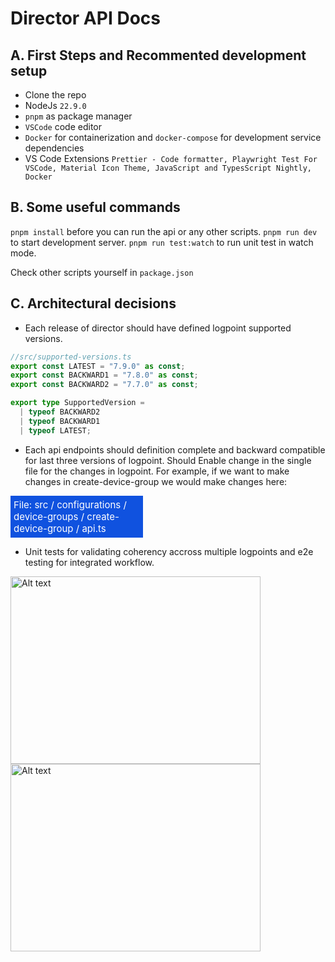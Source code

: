 # Director API Docs

## A. First Steps and Recommented development setup

- Clone the repo
- NodeJs `22.9.0`
- `pnpm` as package manager
- `VSCode` code editor
- `Docker` for containerization and `docker-compose` for development service dependencies
- VS Code Extensions `Prettier - Code formatter, Playwright Test For VSCode, Material Icon Theme, JavaScript and TypesScript Nightly, Docker`

## B. Some useful commands

`pnpm install` before you can run the api or any other scripts.
`pnpm run dev` to start development server.
`pnpm run test:watch` to run unit test in watch mode.

Check other scripts yourself in `package.json`

## C. Architectural decisions

- Each release of director should have defined logpoint supported versions.

```ts
//src/supported-versions.ts
export const LATEST = "7.9.0" as const;
export const BACKWARD1 = "7.8.0" as const;
export const BACKWARD2 = "7.7.0" as const;

export type SupportedVersion =
  | typeof BACKWARD2
  | typeof BACKWARD1
  | typeof LATEST;
```

- Each api endpoints should definition complete and backward compatible for last three versions of logpoint. Should Enable change in the single file for the changes in logpoint. For example, if we want to make changes in create-device-group we would make changes here:

<div style="background-color:rgb(16, 82, 223);padding:5px;color:white;margin-bottom:10;width:40%;font-size:15px">
File: src / configurations / device-groups / create-device-group / api.ts
</div>

- Unit tests for validating coherency accross multiple logpoints and e2e testing for integrated workflow.

<img src="https://miro.medium.com/v2/resize:fit:646/1*gMiUPuRGC36nxZHe2zthOg.png" alt="Alt text" width="400" height="300" /> <img src="https://logowik.com/content/uploads/images/vitest-testing-framework1721420841.logowik.com.webp" alt="Alt text" width="400" height="300" />
